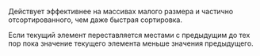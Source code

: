 Действует эффективнее на массивах малого размера и частично отсортированного, чем даже быстрая сортировка.

Если текущий элемент переставляется местами с предыдущим до тех пор пока значение текущего элемента меньше значения предыдущего.
